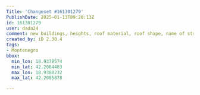 ```yaml
---
Title: 'Changeset #161301279'
PublishDate: 2025-01-13T09:20:13Z
id: 161301279
user: dada24
comment: new buildings, heights, roof material, roof shape, name of street
created_by: iD 2.30.4
tags:
- Montenegro
bbox:
  min_lon: 18.9378574
  min_lat: 42.2084483
  max_lon: 18.9380232
  max_lat: 42.2085878

---
```

